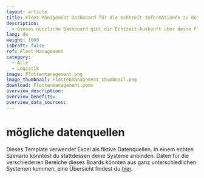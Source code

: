 ```yaml
---
layout: article
title: Fleet Management Dashboard für die Echtzeit-Informationen zu deinem Fuhrpark
description: 
  - Dieses nützliche Dashboard gibt dir Echtzeit-Auskunft über deine Flotte und erleichtert dir so dein Flottenmanagement! Behalte jederzeit im Blick, wie viele Fahrzeuge für deine Fahrer und Fahrerinnen verfügbar, bzw. welche gerade im Einsatz oder in der Werkstatt sind. Außerdem zeigt dir dieses Fleet Management Dashboard, wann genau die nächsten Termine für die Werkstatt oder den Kundendienst geplant sind. Weitere wichtige Kennzahlen wie beispielsweise die Kosten für Sprit, Wartung oder Versicherung sowie die zurückgelegten Kilometer werden ebenfalls übersichtlich dargestellt - in verständlichen Diagrammen und natürlich in Echtzeit.
lang: de
weight: 1000
isDraft: false
ref: Fleet-Management
category:
  - Alle
  - Logistik
image: Flottenmanagement.png
image_thumbnail: Flottenmanagement_thumbnail.png
download: Flottenmanagement.pbmx
overview_description:
overview_benefits:
overview_data_sources:
---
```

# mögliche datenquellen
Dieses Template verwendet Excel als fiktive Datenquellen. In einem echten Szenario könntest du stattdessen deine Systeme anbinden. Daten für die verschiedenen Bereiche dieses Boards könnten aus ganz unterschiedlichen Systemen kommen, eine Übersicht findest du [hier](https://peakboard.com/schnittstellen/).
